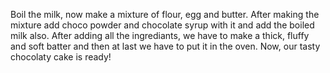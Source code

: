 Boil the milk, now make a mixture of flour, egg and butter. After making the mixture add choco powder and chocolate syrup with it and add the boiled milk also. After adding all the ingrediants, we have to make a thick, fluffy and soft batter and then at last we have to put it in the oven. Now, our tasty chocolaty cake is ready!